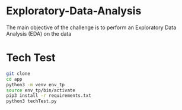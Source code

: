 # Exploratory-Data-Analysis
The main objective of the challenge is to perform an Exploratory Data Analysis (EDA) on the data

# Tech Test

```sh
git clone
cd app
python3 -m venv env_tp
source env_tp/bin/activate
pip3 install -r requirements.txt
python3 techTest.py
```
